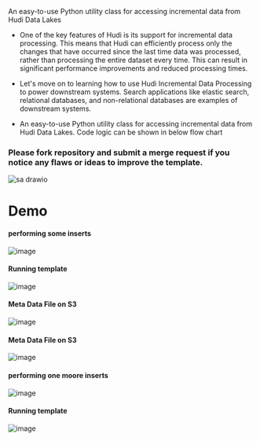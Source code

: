 
An easy-to-use Python utility class for accessing incremental data from Hudi Data Lakes



* One of the key features of Hudi is its support for incremental data processing. This means that Hudi can efficiently process only the changes that have occurred since the last time data was processed, rather than processing the entire dataset every time. This can result in significant performance improvements and reduced processing times.

* Let's move on to learning how to use Hudi Incremental Data Processing to power downstream systems. Search applications like elastic search, relational databases, and non-relational databases are examples of downstream systems.

* An easy-to-use Python utility class for accessing incremental data from Hudi Data Lakes. Code logic can be shown in below flow chart

### Please fork repository and submit a merge request if you notice any flaws or ideas to improve the template.






![sa drawio](https://user-images.githubusercontent.com/39345855/221435952-76d4c80e-1043-40fc-b5d7-42f042e7181c.png)

# Demo

####  performing some inserts
![image](https://user-images.githubusercontent.com/39345855/221436178-61e7b768-6563-4ef4-9a53-2e804cb2097e.png)

#### Running template
![image](https://user-images.githubusercontent.com/39345855/221436220-7153fae1-58cf-4723-9c03-111d2ff0d214.png)

#### Meta Data File on S3
![image](https://user-images.githubusercontent.com/39345855/221436234-d50c2c76-aeb7-42fd-b3d4-9a41dfd02b24.png)

#### Meta Data File on S3
![image](https://user-images.githubusercontent.com/39345855/221436316-7ab9ef1c-7ec4-415c-839c-884c1db4fd15.png)

####  performing one moore inserts
![image](https://user-images.githubusercontent.com/39345855/221436341-7f26521f-1d35-43e9-9a7a-e1e3930d31bc.png)

#### Running template
![image](https://user-images.githubusercontent.com/39345855/221436559-9b864975-f2a4-4562-9594-c2a97df3f8f0.png)



